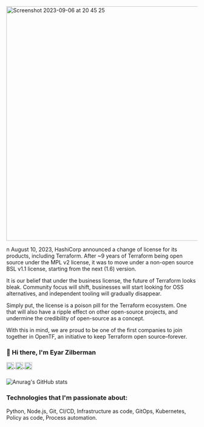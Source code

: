 
<img width="616" alt="Screenshot 2023-09-06 at 20 45 25" src="https://github.com/eyarz/eyarz/assets/19731161/9437c00f-d0eb-498a-a69e-0673379e3a4a">

n August 10, 2023, HashiCorp announced a change of license for its products, including Terraform. After ~9 years of Terraform being open source under the MPL v2 license, it was to move under a non-open source BSL v1.1 license, starting from the next (1.6) version.

It is our belief that under the business license, the future of Terraform looks bleak. Community focus will shift, businesses will start looking for OSS alternatives, and independent tooling will gradually disappear. 

Simply put, the license is a poison pill for the Terraform ecosystem. One that will also have a ripple effect on other open-source projects, and undermine the credibility of open-source as a concept.

With this in mind, we are proud to be one of the first companies to join together in OpenTF, an initiative to keep Terraform open source–forever.


### 👋 Hi there, I'm Eyar Zilberman

<a href="https://twitter.com/eyarzilb" target="blank">
  <img align="center" src="https://cdn.jsdelivr.net/npm/@fortawesome/fontawesome-free@5.15.2/svgs/brands/twitter.svg" alt="Twitter" height="20" width="20" />
</a>

<a href="https://dev.to/eyarz" target="blank">
  <img align="center" src="https://cdn.jsdelivr.net/npm/@fortawesome/fontawesome-free@5.15.2/svgs/brands/dev.svg" alt="Keybase" height="20" width="20" />
</a>

<a href="https://www.linkedin.com/in/eyar-zilberman/" target="blank">
  <img align="center" src="https://cdn.jsdelivr.net/npm/@fortawesome/fontawesome-free@5.15.2/svgs/brands/linkedin.svg" alt="LinkedIn" height="20" width="20" />
</a>  

###  

![Anurag's GitHub stats](https://github-readme-stats.vercel.app/api?username=eyarz&show_icons=true&count_private=true&theme=nord&hide=stars)

### Technologies that I'm passionate about: 
Python, Node.js, Git, CI/CD, Infrastructure as code, GitOps, Kubernetes, Policy as code, Process automation.

<!--
**eyarz/eyarz** is a ✨ _special_ ✨ repository because its `README.md` (this file) appears on your GitHub profile.

Here are some ideas to get you started:

- 🔭 I’m currently working on ...
- 🌱 I’m currently learning ...
- 👯 I’m looking to collaborate on ...
- 🤔 I’m looking for help with ...
- 💬 Ask me about ...
- 📫 How to reach me: ...
- 😄 Pronouns: ...
- ⚡ Fun fact: ...
-->
